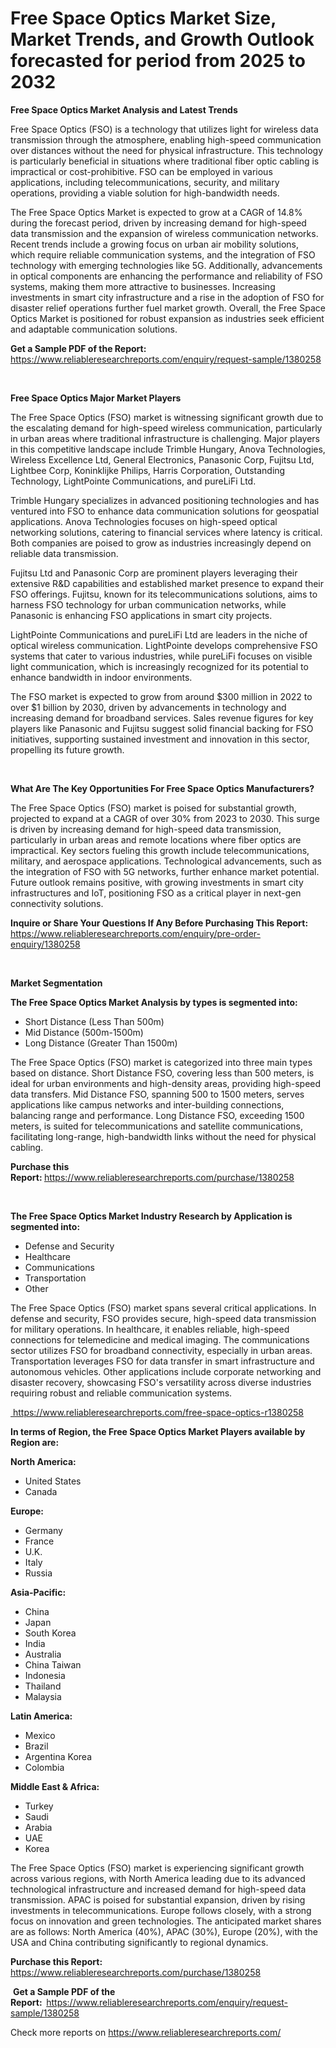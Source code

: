 <p><h1>Free Space Optics Market Size, Market Trends, and Growth Outlook forecasted for period from 2025 to 2032</h1></p><p><strong>Free Space Optics Market Analysis and Latest Trends</strong></p>
<p><p>Free Space Optics (FSO) is a technology that utilizes light for wireless data transmission through the atmosphere, enabling high-speed communication over distances without the need for physical infrastructure. This technology is particularly beneficial in situations where traditional fiber optic cabling is impractical or cost-prohibitive. FSO can be employed in various applications, including telecommunications, security, and military operations, providing a viable solution for high-bandwidth needs.</p><p>The Free Space Optics Market is expected to grow at a CAGR of 14.8% during the forecast period, driven by increasing demand for high-speed data transmission and the expansion of wireless communication networks. Recent trends include a growing focus on urban air mobility solutions, which require reliable communication systems, and the integration of FSO technology with emerging technologies like 5G. Additionally, advancements in optical components are enhancing the performance and reliability of FSO systems, making them more attractive to businesses. Increasing investments in smart city infrastructure and a rise in the adoption of FSO for disaster relief operations further fuel market growth. Overall, the Free Space Optics Market is positioned for robust expansion as industries seek efficient and adaptable communication solutions.</p></p>
<p><strong>Get a Sample PDF of the Report:&nbsp;</strong> <a href="https://www.reliableresearchreports.com/enquiry/request-sample/1380258?utm_campaign=118&utm_medium=2&utm_source=Github&utm_content=ia&utm_term=11032025&utm_id=free-space-optics">https://www.reliableresearchreports.com/enquiry/request-sample/1380258</a></p>
<p>&nbsp;</p>
<p><strong>Free Space Optics Major Market Players</strong></p>
<p><p>The Free Space Optics (FSO) market is witnessing significant growth due to the escalating demand for high-speed wireless communication, particularly in urban areas where traditional infrastructure is challenging. Major players in this competitive landscape include Trimble Hungary, Anova Technologies, Wireless Excellence Ltd, General Electronics, Panasonic Corp, Fujitsu Ltd, Lightbee Corp, Koninklijke Philips, Harris Corporation, Outstanding Technology, LightPointe Communications, and pureLiFi Ltd.</p><p>Trimble Hungary specializes in advanced positioning technologies and has ventured into FSO to enhance data communication solutions for geospatial applications. Anova Technologies focuses on high-speed optical networking solutions, catering to financial services where latency is critical. Both companies are poised to grow as industries increasingly depend on reliable data transmission.</p><p>Fujitsu Ltd and Panasonic Corp are prominent players leveraging their extensive R&D capabilities and established market presence to expand their FSO offerings. Fujitsu, known for its telecommunications solutions, aims to harness FSO technology for urban communication networks, while Panasonic is enhancing FSO applications in smart city projects.</p><p>LightPointe Communications and pureLiFi Ltd are leaders in the niche of optical wireless communication. LightPointe develops comprehensive FSO systems that cater to various industries, while pureLiFi focuses on visible light communication, which is increasingly recognized for its potential to enhance bandwidth in indoor environments.</p><p>The FSO market is expected to grow from around $300 million in 2022 to over $1 billion by 2030, driven by advancements in technology and increasing demand for broadband services. Sales revenue figures for key players like Panasonic and Fujitsu suggest solid financial backing for FSO initiatives, supporting sustained investment and innovation in this sector, propelling its future growth.</p></p>
<p>&nbsp;</p>
<p><strong>What Are The Key Opportunities For Free Space Optics Manufacturers?</strong></p>
<p><p>The Free Space Optics (FSO) market is poised for substantial growth, projected to expand at a CAGR of over 30% from 2023 to 2030. This surge is driven by increasing demand for high-speed data transmission, particularly in urban areas and remote locations where fiber optics are impractical. Key sectors fueling this growth include telecommunications, military, and aerospace applications. Technological advancements, such as the integration of FSO with 5G networks, further enhance market potential. Future outlook remains positive, with growing investments in smart city infrastructures and IoT, positioning FSO as a critical player in next-gen connectivity solutions.</p></p>
<p><strong>Inquire or Share Your Questions If Any Before Purchasing This Report:</strong> <a href="https://www.reliableresearchreports.com/enquiry/pre-order-enquiry/1380258?utm_campaign=118&utm_medium=2&utm_source=Github&utm_content=ia&utm_term=11032025&utm_id=free-space-optics">https://www.reliableresearchreports.com/enquiry/pre-order-enquiry/1380258</a></p>
<p>&nbsp;</p>
<p><strong>Market Segmentation</strong></p>
<p><strong>The Free Space Optics Market Analysis by types is segmented into:</strong></p>
<p><ul><li>Short Distance (Less Than 500m)</li><li>Mid Distance (500m-1500m)</li><li>Long Distance (Greater Than 1500m)</li></ul></p>
<p><p>The Free Space Optics (FSO) market is categorized into three main types based on distance. Short Distance FSO, covering less than 500 meters, is ideal for urban environments and high-density areas, providing high-speed data transfers. Mid Distance FSO, spanning 500 to 1500 meters, serves applications like campus networks and inter-building connections, balancing range and performance. Long Distance FSO, exceeding 1500 meters, is suited for telecommunications and satellite communications, facilitating long-range, high-bandwidth links without the need for physical cabling.</p></p>
<p><strong>Purchase this Report:&nbsp;</strong><a href="https://www.reliableresearchreports.com/purchase/1380258?utm_campaign=118&utm_medium=2&utm_source=Github&utm_content=ia&utm_term=11032025&utm_id=free-space-optics">https://www.reliableresearchreports.com/purchase/1380258</a></p>
<p>&nbsp;</p>
<p><strong>The Free Space Optics Market Industry Research by Application is segmented into:</strong></p>
<p><ul><li>Defense and Security</li><li>Healthcare</li><li>Communications</li><li>Transportation</li><li>Other</li></ul></p>
<p><p>The Free Space Optics (FSO) market spans several critical applications. In defense and security, FSO provides secure, high-speed data transmission for military operations. In healthcare, it enables reliable, high-speed connections for telemedicine and medical imaging. The communications sector utilizes FSO for broadband connectivity, especially in urban areas. Transportation leverages FSO for data transfer in smart infrastructure and autonomous vehicles. Other applications include corporate networking and disaster recovery, showcasing FSO's versatility across diverse industries requiring robust and reliable communication systems.</p></p>
<p><a href="https://www.reliableresearchreports.com/free-space-optics-r1380258?utm_campaign=118&utm_medium=2&utm_source=Github&utm_content=ia&utm_term=11032025&utm_id=free-space-optics">&nbsp;https://www.reliableresearchreports.com/free-space-optics-r1380258</a></p>
<p><strong>In terms of Region, the Free Space Optics Market Players available by Region are:</strong></p>
<p>
    <p> <strong> North America: </strong>
        <ul>
            <li>United States</li>
            <li>Canada</li>
        </ul>
        </p> 
    <p> <strong> Europe: </strong>
        <ul>
            <li>Germany</li>
            <li>France</li>
            <li>U.K.</li>
            <li>Italy</li>
            <li>Russia</li>
        </ul>
        </p> 
    <p> <strong> Asia-Pacific: </strong>
        <ul>
            <li>China</li>
            <li>Japan</li>
            <li>South Korea</li>
            <li>India</li>
            <li>Australia</li>
            <li>China Taiwan</li>
            <li>Indonesia</li>
            <li>Thailand</li>
            <li>Malaysia</li>
        </ul>
        </p> 
    <p> <strong> Latin America: </strong>
        <ul>
            <li>Mexico</li>
            <li>Brazil</li>
            <li>Argentina Korea</li>
            <li>Colombia</li>
        </ul>
        </p> 
    <p> <strong> Middle East & Africa: </strong>
        <ul>
            <li>Turkey</li>
            <li>Saudi</li>
            <li>Arabia</li>
            <li>UAE</li>
            <li>Korea</li>
        </ul>
    </p>
    </p>
<p><p>The Free Space Optics (FSO) market is experiencing significant growth across various regions, with North America leading due to its advanced technological infrastructure and increased demand for high-speed data transmission. APAC is poised for substantial expansion, driven by rising investments in telecommunications. Europe follows closely, with a strong focus on innovation and green technologies. The anticipated market shares are as follows: North America (40%), APAC (30%), Europe (20%), with the USA and China contributing significantly to regional dynamics.</p></p>
<p><strong>Purchase this Report: </strong><a href="https://www.reliableresearchreports.com/purchase/1380258?utm_campaign=118&utm_medium=2&utm_source=Github&utm_content=ia&utm_term=11032025&utm_id=free-space-optics">https://www.reliableresearchreports.com/purchase/1380258</a></p>
<p>&nbsp;<strong>Get a Sample PDF of the Report:&nbsp;&nbsp;</strong><a href="https://www.reliableresearchreports.com/enquiry/request-sample/1380258?utm_campaign=118&utm_medium=2&utm_source=Github&utm_content=ia&utm_term=11032025&utm_id=free-space-optics">https://www.reliableresearchreports.com/enquiry/request-sample/1380258</a></p>
<p><strong></strong></p>
<p>Check more reports on <a href="https://www.reliableresearchreports.com/?utm_campaign=118&utm_medium=2&utm_source=Github&utm_content=ia&utm_term=11032025&utm_id=free-space-optics">https://www.reliableresearchreports.com/</a></p>